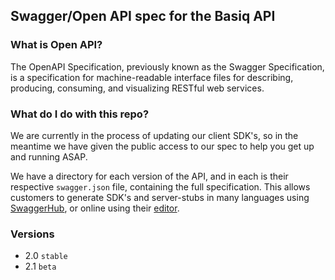 ## Swagger/Open API spec for the Basiq API  

### What is Open API? 
The OpenAPI Specification, previously known as the Swagger Specification, is a specification for machine-readable interface files for describing, producing, consuming, and visualizing RESTful web services.

### What do I do with this repo?
We are currently in the process of updating our client SDK's, so in the meantime we have given the public access to our spec to help you get up and running ASAP. 

We have a directory for each version of the API, and in each is their respective `swagger.json` file, containing the full specification. This allows customers to generate SDK's and server-stubs in many languages using [SwaggerHub](https://swagger.io/tools/swagger-codegen/), or online using their [editor](https://editor.swagger.io/). 

### Versions 
- 2.0 `stable`
- 2.1 `beta` 